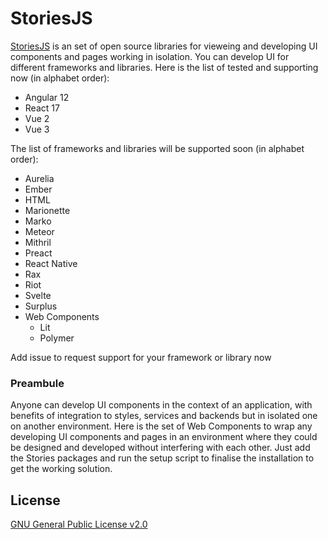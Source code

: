 # StoriesJS
[StoriesJS](https://storiesjs.org) is an set of open source libraries for vieweing and developing UI components and pages working in isolation. You can develop UI for different frameworks and libraries. Here is the list of tested and supporting now (in alphabet order):
- Angular 12
- React 17
- Vue 2
- Vue 3

The list of frameworks and libraries will be supported soon (in alphabet order):
- Aurelia
- Ember
- HTML
- Marionette
- Marko
- Meteor
- Mithril
- Preact
- React Native
- Rax
- Riot
- Svelte
- Surplus
- Web Components
  - Lit
  - Polymer

Add issue to request support for your framework or library now


### Preambule
Anyone can develop UI components in the context of an application, with benefits of integration to styles, services and backends but in isolated one on another environment. Here is the set of Web Components to wrap any developing UI components and pages in an environment where they could be designed and developed without interfering with each other. Just add the Stories packages and run the setup script to finalise the installation to get the working solution.


## License

[GNU General Public License v2.0](https://github.com/storiesjs/stories/blob/main/LICENSE)